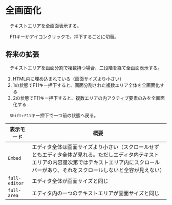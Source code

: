 # 全画面化

　テキストエリアを全画面表示する。

　F11キーかアイコンクリックで。押下するごとに切替。

## 将来の拡張

　テキストエリアを画面分割で複数持つ場合、二段階を経て全画面表示する。

1. HTML内に埋め込まれている（画面サイズより小さい）
2. 1の状態でF11キー押下すると、画面分割された複数エリア全体を全画面化する
3. 2の状態でF11キー押下すると、複数エリアの内アクティブ要素のみを全画面化する

　`Shift`+`F11`キー押下で一つ前の状態へ戻る。 

表示モード|概要
----------|----
`Embed`|エディタ全体は画面サイズより小さい（スクロールせずともエディタ全体が見れる。ただしエディタ内テキストエリアの内容量次第ではテキストエリア内にスクロールバーがあり、それをスクロールしないと全容が見えない）
`full-editor`|エディタ全体が画面サイズと同じ
`full-area`|エディタ内の一つのテキストエリアが画面サイズと同じ

